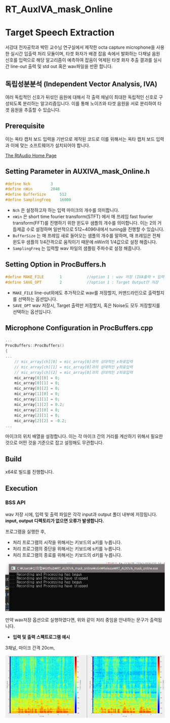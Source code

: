 # RT_AuxIVA_mask_Online


# Target Speech Extraction

서강대 전자공학과 박민 교수님 연구실에서 제작한 octa capture microphone을 사용한 실시간 입출력 처리 모듈이며, 타겟 화자가 배경 잡음 속에서 발화하는 다채널 음원 신호를 입력으로 해당 알고리즘이 예측하여 잡음이 억제된 타겟 화자 추출 결과를 실시간 line-out 출력 및 std out 혹은 wav파일을 반환 합니다.

## **독립성분분석 (Independent Vector Analysis, IVA)**

여러 독립적인 신호가 뒤섞인 음원에 대해서 각 출력 채널이 최대한 독립적인 신호로 구성되도록 분리하는 알고리즘입니다. 이를 통해 노이즈와 타겟 음원을 서로 분리하여 타겟 음원을 추출할 수 있습니다.

## Prerequisite

이는 옥타 캡처 보드 입력을 기반으로 제작된 코드로 이를 위해서는 옥타 캡처 보드 입력과 이에 맞는 소프트웨어가 설치되어야 합니다.

[The RtAudio Home Page](https://www.music.mcgill.ca/~gary/rtaudio/)

## Setting Parameter in AUXIVA_mask_Online.h

```cpp
#define Nch			3
#define nWin		2048
#define BufferSize		512
#define SamplingFreq    16000
```

- `Nch` 은 설정하고자 하는 입력 마이크의 개수를 의미합니다.
- `nWin` 은 short time fourier transform(STFT) 에서 매 프레임 fast fourier transform(FFT)를 진행하기 위한 윈도우 샘플의 개수를 의미합니다. 이는 2의 거듭제곱 수로 설정하며 일반적으로 512~4096내에서 tuning을 진행할 수 있습니다.
- `BufferSize` 는 매 프레임 새로 들어오는 샘플의 개수를 말하며, 매 프레임은 전체 윈도우 샘플의 1/4간격으로 움직이기 때문에 nWin의 1/4값으로 설정 해줍니다.
- `SamplingFreq` 는 입력할 wav 파일의 샘플링 주파수로 설정 해줍니다.

## Setting Option in ProcBuffers.h

```cpp
#define MAKE_FILE		1			//option 1 : wav 저장 (IVA출력 + 입력원본)		2: strout 출력(IVA출력)		3: strout 출력 (IVA출력 + 입력 원본)
#define SAVE_OPT		2			//option 1 : Target Output만 저장				2: Target 과 Noise Output 모두 저장
```

- `MAKE_FILE`  line-out외에도 추가적으로 wav를 저장할지, 커맨드라인으로 출력할지를 선택하는 옵션입니다.
- `SAVE_OPT` wav 저장시, Target 출력만 저장할지, 혹은 Noise도 모두 저장할지를 선택하는 옵션입니다.

## Microphone Configuration in ProcBuffers.cpp

```cpp
...
ProcBuffers::ProcBuffers()
{
...
	// mic_array[ch][0] = mic_array[0]과의 상대적인 x좌표입력
	// mic_array[ch][1] = mic_array[0]과의 상대적인 y좌표입력
	// mic_array[ch][2] = mic_array[0]과의 상대적인 z좌표입력
	mic_array[0][0] = 0;
	mic_array[0][1] = 0;
	mic_array[0][2] = 0;
	mic_array[1][0] = 0;
	mic_array[1][1] = 0;
	mic_array[1][2] = 0.2;
	mic_array[2][0] = 0;
	mic_array[2][1] = 0;
	mic_array[2][2] = -0.2;
...
```

마이크의 위치 배열을 설정합니다. 이는 각 마이크 간의 거리를 계산하기 위해서 필요한 것으로 어떤 것을 기준으로 잡고 설정해도 무관합니다.

## Build

x64로 빌드를 진행합니다.

## Execution

### **BSS API**

wav 저장 시에, 입력 및 출력 파일은 각각 input과 output 폴더 내부에 저장됩니다. **input, output 디렉토리가 없으면 오류가 발생합니다.**

프로그램을 실행한 후,

- 처리 프로그램의 시작을 위해서는 키보드의 a키를 누릅니다.
- 처리 프로그램의 중단을 위해서는 키보드에 s키를 누릅니다.
- 처리 프로그램의 종료를 위해서는 키보드의 d키를 누릅니다.

![Screenshot](Sample_Spec/Screen.png)

만약 wav저장 옵션으로 실행하였다면, 위와 같이 처리 중임을 안내하는 문구가 출력됩니다.

- **입력 및 출력 스펙트로그램 예시**

3채널, 마이크 간격 20cm, 

![Spec](Sample_Spec/Spec.png)
